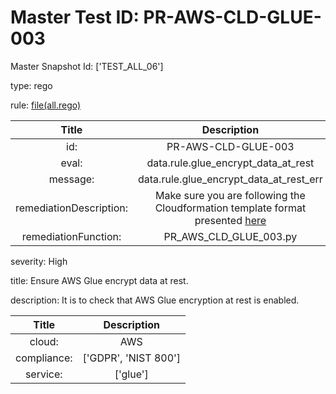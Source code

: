 



# Master Test ID: PR-AWS-CLD-GLUE-003


Master Snapshot Id: ['TEST_ALL_06']

type: rego

rule: [file(all.rego)]  
  
  
  
  

|Title|Description|
| :---: | :---: |
|id: |PR-AWS-CLD-GLUE-003|
|eval: |data.rule.glue_encrypt_data_at_rest|
|message: |data.rule.glue_encrypt_data_at_rest_err|
|remediationDescription: |Make sure you are following the Cloudformation template format presented <a href='https://boto3.amazonaws.com/v1/documentation/api/latest/reference/services/glue.html#Glue.Client.get_security_configuration' target='_blank'>here</a>|
|remediationFunction: |PR_AWS_CLD_GLUE_003.py|


severity: High

title: Ensure AWS Glue encrypt data at rest.

description: It is to check that AWS Glue encryption at rest is enabled.  
  
  

|Title|Description|
| :---: | :---: |
|cloud: |AWS|
|compliance: |['GDPR', 'NIST 800']|
|service: |['glue']|



[file(all.rego)]: https://github.com/prancer-io/prancer-compliance-test/tree/master/aws/cloud/all.rego
